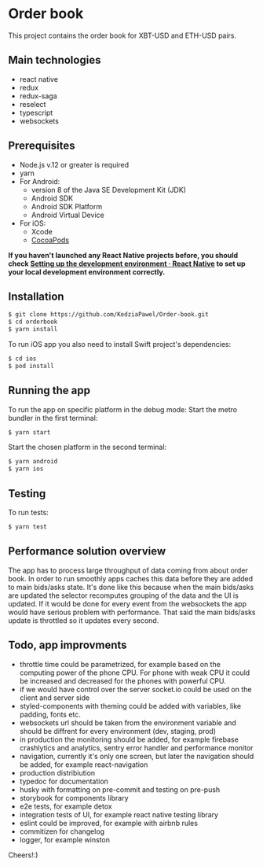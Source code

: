 # Order book

This project contains the order book for XBT-USD and ETH-USD pairs.

## Main technologies

- react native
- redux
- redux-saga
- reselect
- typescript
- websockets

## Prerequisites

- Node.js v.12 or greater is required
- yarn
- For Android:
  - version 8 of the Java SE Development Kit (JDK)
  - Android SDK
  - Android SDK Platform
  - Android Virtual Device
- For iOS:
  - Xcode
  - [CocoaPods](https://cocoapods.org/)

**If you haven't launched any React Native projects before, you should check [Setting up the development environment · React Native](https://reactnative.dev/docs/environment-setup) to set up your local development environment correctly.**

## Installation

```sh
$ git clone https://github.com/KedziaPawel/Order-book.git
$ cd orderbook
$ yarn install
```

To run iOS app you also need to install Swift project's dependencies:

```sh
$ cd ios
$ pod install
```

## Running the app

To run the app on specific platform in the debug mode:
Start the metro bundler in the first terminal:

```sh
$ yarn start
```

Start the chosen platform in the second terminal:

```sh
$ yarn android
$ yarn ios
```

## Testing

To run tests:

```bash
$ yarn test
```

## Performance solution overview

The app has to process large throughput of data coming from about order book. In order to run smoothly apps caches this data before they are added to main bids/asks state. It's done like this because when the main bids/asks are updated the selector recomputes grouping of the data and the UI is updated. If it would be done for every event from the websockets the app would have serious problem with performance. That said the main bids/asks update is throttled so it updates every second.

## Todo, app improvments

- throttle time could be parametrized, for example based on the computing power of the phone CPU. For phone with weak CPU it could be increased and decreased for the phones with powerful CPU.
- if we would have control over the server socket.io could be used on the client and server side
- styled-components with theming could be added with variables, like padding, fonts etc.
- websockets url should be taken from the environment variable and should be diffrent for every environment (dev, staging, prod)
- in production the monitoring should be added, for example firebase crashlytics and analytics, sentry error handler and performance monitor
- navigation, currently it's only one screen, but later the navigation should be added, for example react-navigation
- production distribiution
- typedoc for documentation
- husky with formatting on pre-commit and testing on pre-push
- storybook for components library
- e2e tests, for example detox
- integration tests of UI, for example react native testing library
- eslint could be improved, for example with airbnb rules
- commitizen for changelog
- logger, for example winston

Cheers!:)
